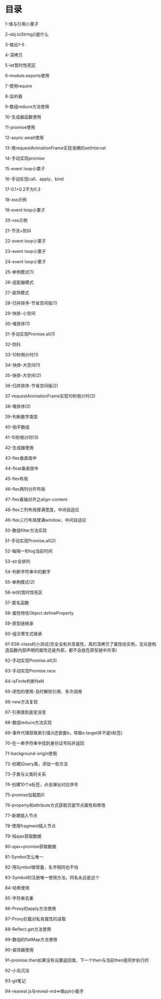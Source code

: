 # 目录
1-值与引用小栗子

2-obj.toString()是什么

3-输出1-5

4-深拷贝

5-let暂时性死区

6-module.exports使用

7-使用require

8-监听器

9-数组reduce方法使用

10-生成器函数使用

11-promise使用

12-async await使用

13-用requestAnimationFrame实现准确的setInterval

14-手动实现promise

15-event loop小栗子

16-手动实现call、apply、bind

17-0.1+0.2不为0.3

18-xss示例

19-event loop小栗子

20-xss示例

21-节流+防抖

22-event loop小栗子

23-event loop小栗子

24-event loop小栗子

25-单例模式(1)

26-适配器模式

27-装饰模式

28-归并排序-节省空间版(1)

29-快排-小空间

30-堆排序(1)

31-手动实现Promise.all(1)

32-防抖

33-10秒倒计时(1)

34-快排-大空间(1)

35-快排-大空间(2)

36-归并排序-节省空间版(2)

37-requestAnimationFrame实现10秒倒计时(2)

38-堆排序(2)

39-判断数字类型

40-拍平数组

41-10秒倒计时(3)

42-生成器使用

43-flex垂直居中

44-float垂直居中

45-flex布局

46-flex两列分开布局

47-flex垂轴对齐之align-content

48-flex三列布局撑满宽度，中间自适应

49-flex三行布局撑满window，中间自适应

50-数组filter方法实现

51-手动实现Promise.all(2)

52-每隔一秒log当前时间

53-str全排列

54-判断字符串中的数字

55-单例模式(2)

56-let的暂时性死区

57-匿名函数

58-属性特性Object.defineProperty

59-原型链继承

60-组合寄生式继承

61-ES6-class的小测试(完全没有共享属性，真的深拷贝了属性给实例，无论是构造函数内部声明的属性还是外部，都不会放在原型链中共享)

62-手动实现Promise.all(3)

63-手动实现Promise.race

64-isFinite判断NaN

65-闭包的使用-及时解除引用、多次调用

66-new方法复现

67-引用值到底变没变

68-数组reduce方法实现

69-事件代理获取索引值(li还嵌套b，导致e.target并不是li标签)

70-在一串字符串中找到身份证号码并返回

71-background-origin使用

72-创建jQuery类，添加一些方法

73-子类与父类的关系

74-创建10个a标签，点击弹出对应序号

75-promise加载图片

76-property和attribute方式获取页面节点属性和修改

77-新建插入节点

78-使用fragment插入节点

79-纯ajax获取数据

80-ajax+promise获取数据

81-Symbol怎么唯一

82-用Symbol做常量，名字相同也不怕

83-Symbol的注册唯一使用方法，同名永远是这个

84-哈希使用

85-字符串去重

86-Proxy的apply方法使用

87-Proxy拦截对私有属性的读取

88-Reflect.get方法使用

89-数组的flatMap方法使用

90-装饰器使用

91-promise.then如果没有设置返回值，下一个then与当前then是同步执行的

92-小岛沉没

93-git笔记

94-reaveal.js与reveal-md=>做ppt小能手

